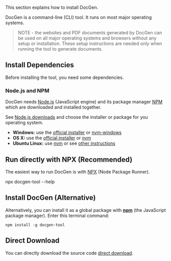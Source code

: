 ﻿This section explains how to install DocGen.

DocGen is a command-line (CLI) tool. It runs on most major operating systems.

> NOTE - the websites and PDF documents generated by DocGen can be used on all major operating systems and browsers
without any setup or installation. These setup instructions are needed only when running the tool to generate documents.

## Install Dependencies

Before installing the tool, you need some dependencies.

### Node.js and NPM

DocGen needs [Node.js](https://nodejs.org) (JavaScript engine) and its package manager [NPM](https://www.npmjs.com/)
which are downloaded and installed together.

See [Node.js downloads](https://nodejs.org/en/download) and choose the installer or package for you operating system.

- **Windows:** use the [official installer](https://nodejs.org/en/download) or [nvm-windows](https://github.com/coreybutler/nvm-windows)
- **OS X:** use the [official installer](https://nodejs.org/en/download) or [nvm](https://github.com/nvm-sh/nvm)
- **Ubuntu Linux:** use [nvm](https://github.com/nvm-sh/nvm) or see [other instructions](https://www.digitalocean.com/community/tutorials/how-to-install-node-js-on-ubuntu-22-04)

## Run directly with NPX (Recommended)

The easiest way to run DocGen is with [NPX](https://www.npmjs.com/package/npx) (Node Package Runner).

  npx docgen-tool --help

## Install DocGen (Alternative)

Alternatively, you can install it as a global package with **[npm](https://www.npmjs.com)** (the JavaScript package manager). Enter 
this terminal command:

	npm install -g docgen-tool

## Direct Download

You can directly download the source code [direct download](https://github.com/mtmacdonald/docgen).
